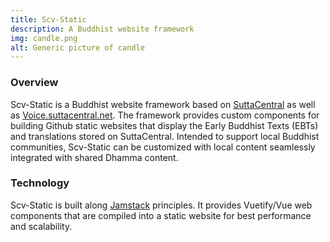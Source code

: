 ```yaml
---
title: Scv-Static
description: A Buddhist website framework
img: candle.png
alt: Generic picture of candle
---
```


### Overview
Scv-Static is a Buddhist website framework based on 
[SuttaCentral](https://suttacentral.net) 
as well as
[Voice.suttacentral.net](https://voice.suttacentral.net).
The framework provides custom components for building 
Github static websites that display the Early Buddhist Texts (EBTs)
and translations stored on SuttaCentral.
Intended to support local Buddhist communities, Scv-Static
can be customized with local content seamlessly 
integrated with shared Dhamma content.

### Technology
Scv-Static is built along [Jamstack](https://jamstack.org/) principles.
It provides Vuetify/Vue web components that are compiled into a static 
website for best performance and scalability.

